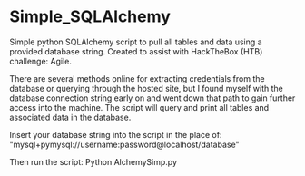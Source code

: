 # Simple_SQLAlchemy
Simple python SQLAlchemy script to pull all tables and data using a provided database string. Created to assist with HackTheBox (HTB) challenge: Agile.

There are several methods online for extracting credentials from the database or querying through the hosted site, but I found myself with the database connection 
string early on and went down that path to gain further access into the machine. The script will query and print all tables and associated data in the database.

Insert your database string into the script in the place of:
"mysql+pymysql://username:password@localhost/database"

Then run the script:
Python AlchemySimp.py

